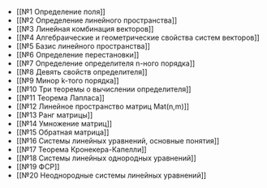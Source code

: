 - [[№1 Определение поля]]
- [[№2 Определение линейного пространства]]
- [[№3 Линейная комбинация векторов]]
- [[№4 Алгебраические и геометрические свойства систем векторов]]
- [[№5 Базис линейного пространства]]
- [[№6 Определение перестановки]]
- [[№7 Определение определителя n-ного порядка]]
- [[№8 Девять свойств определителя]]
- [[№9 Минор k-того порядка]]
- [[№10 Три теоремы о вычислении определителя]]
- [[№11 Теорема Лапласа]]
- [[№12 Линейное пространство матриц Mat(n,m)]]
- [[№13 Ранг матрицы]]
- [[№14 Умножение матриц]]
- [[№15 Обратная матрица]]
- [[№16 Системы линейных уравнений, основные понятия]]
- [[№17 Теорема Кронекера-Капелли]]
- [[№18 Системы линейных однородных уравнений]]
- [[№19 ФСР]]
- [[№20 Неоднородные системы линейных уравнений]]